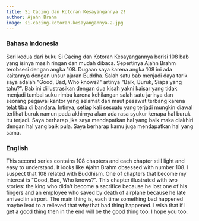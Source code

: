 ```yaml
---
title: Si Cacing dan Kotoran Kesayangannya 2!
author: Ajahn Brahm
image: si-cacing-kotoran-kesayangannya-2.jpg
---
```


### Bahasa Indonesia

Seri kedua dari buku Si Cacing dan Kotoran Kesayangannya berisi 108 bab yang isinya masih ringan dan mudah dibaca. Sepertinya Ajahn Brahm terobsesi dengan angka 108. Dugaan saya karena angka 108 ini ada kaitannya dengan unsur ajaran Buddha. Salah satu bab menjadi daya tarik saya adalah "Good, Bad, Who knows?" artinya "Baik, Buruk, Siapa yang tahu?". Bab ini diilustrasikan dengan dua kisah yakni kaisar yang tidak menjadi tumbal suku rimba karena kehilangan salah satu jarinya dan seorang pegawai kantor yang selamat dari maut pesawat terbang karena telat tiba di bandara. Intinya, setiap kali sesuatu yang terjadi mungkin diawal terlihat buruk namun pada akhirnya akan ada rasa syukur kenapa hal buruk itu terjadi. Saya berharap jika saya mendapatkan hal yang baik maka diakhiri dengan hal yang baik pula. Saya berharap kamu juga mendapatkan hal yang sama.

### English

This second series contains 108 chapters and each chapter still light and easy to understand. It looks like Ajahn Brahm obsessed with number 108. I suspect that 108 related with Buddhism. One of chapters that become my interest is "Good, Bad, Who knows?". This chapter illustrated with two stories: the king who didn't become a sacrifice because he lost one of his fingers and an employee who saved by death of airplane because he late arrived in airport. The main thing is, each time something bad happened maybe lead to a relieved that why that bad thing happened. I wish that if I get a good thing then in the end will be the good thing too. I hope you too.